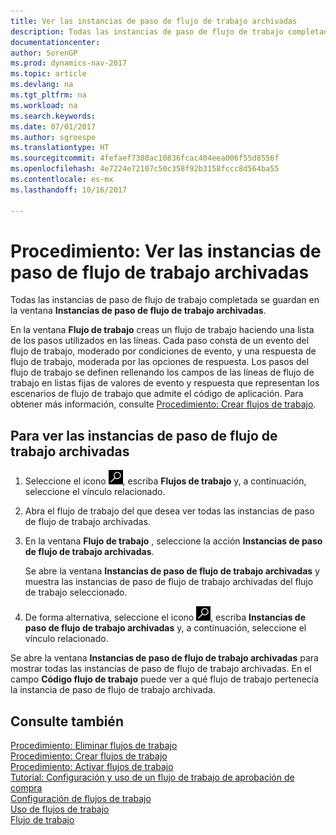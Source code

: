 ```yaml
---
title: Ver las instancias de paso de flujo de trabajo archivadas
description: Todas las instancias de paso de flujo de trabajo completada se guardan en la ventana **Instancias de paso de flujo de trabajo archivadas**.
documentationcenter: 
author: SorenGP
ms.prod: dynamics-nav-2017
ms.topic: article
ms.devlang: na
ms.tgt_pltfrm: na
ms.workload: na
ms.search.keywords: 
ms.date: 07/01/2017
ms.author: sgroespe
ms.translationtype: HT
ms.sourcegitcommit: 4fefaef7380ac10836fcac404eea006f55d8556f
ms.openlocfilehash: 4e7224e72107c50c358f92b3158fccc8d564ba55
ms.contentlocale: es-mx
ms.lasthandoff: 10/16/2017

---
```

# <a name="how-to-view-archived-workflow-step-instances"></a>Procedimiento: Ver las instancias de paso de flujo de trabajo archivadas
Todas las instancias de paso de flujo de trabajo completada se guardan en la ventana **Instancias de paso de flujo de trabajo archivadas**.  

 En la ventana **Flujo de trabajo** creas un flujo de trabajo haciendo una lista de los pasos utilizados en las líneas. Cada paso consta de un evento del flujo de trabajo, moderado por condiciones de evento, y una respuesta de flujo de trabajo, moderada por las opciones de respuesta. Los pasos del flujo de trabajo se definen rellenando los campos de las líneas de flujo de trabajo en listas fijas de valores de evento y respuesta que representan los escenarios de flujo de trabajo que admite el código de aplicación. Para obtener más información, consulte [Procedimiento: Crear flujos de trabajo](across-how-to-create-workflows.md).  

## <a name="to-view-archived-workflow-step-instances"></a>Para ver las instancias de paso de flujo de trabajo archivadas  
1.  Seleccione el icono ![Buscar página o informe](media/ui-search/search_small.png "icono Buscar página o informe"), escriba **Flujos de trabajo** y, a continuación, seleccione el vínculo relacionado.  
2.  Abra el flujo de trabajo del que desea ver todas las instancias de paso de flujo de trabajo archivadas.  
3.  En la ventana **Flujo de trabajo** , seleccione la acción **Instancias de paso de flujo de trabajo archivadas**.  

    Se abre la ventana **Instancias de paso de flujo de trabajo archivadas** y muestra las instancias de paso de flujo de trabajo archivadas del flujo de trabajo seleccionado.  
4.  De forma alternativa, seleccione el icono ![Buscar página o informe](media/ui-search/search_small.png "icono Buscar página o informe"), escriba **Instancias de paso de flujo de trabajo archivadas** y, a continuación, seleccione el vínculo relacionado.  

Se abre la ventana **Instancias de paso de flujo de trabajo archivadas** para mostrar todas las instancias de paso de flujo de trabajo archivadas. En el campo **Código flujo de trabajo** puede ver a qué flujo de trabajo pertenecía la instancia de paso de flujo de trabajo archivada.  

## <a name="see-also"></a>Consulte también  
 [Procedimiento: Eliminar flujos de trabajo](across-how-to-delete-workflows.md)   
 [Procedimiento: Crear flujos de trabajo](across-how-to-create-workflows.md)   
 [Procedimiento: Activar flujos de trabajo](across-how-to-enable-workflows.md)   
 [Tutorial: Configuración y uso de un flujo de trabajo de aprobación de compra](walkthrough-setting-up-and-using-a-purchase-approval-workflow.md)   
 [Configuración de flujos de trabajo](across-set-up-workflows.md)   
 [Uso de flujos de trabajo](across-use-workflows.md)   
 [Flujo de trabajo](across-workflow.md)

